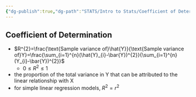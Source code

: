 ```yaml
---
{"dg-publish":true,"dg-path":"STATS/Intro to Stats/Coefficient of Determination.md","permalink":"/stats/intro-to-stats/coefficient-of-determination/","created":"2024-04-18T20:31:33.879-04:00","updated":"2025-07-07T17:21:02.254-04:00"}
---
```


## Coefficient of Determination
- $R^{2}=\frac{\text{Sample variance of}\hat{Y}}{\text{Sample variance of}Y}=\frac{\sum_{i=1}^{n}(\hat{Y}_{i}-\bar{Y})^{2}}{\sum_{i=1}^{n}(Y_{i}-\bar{Y})^{2}}$
	- $0\leq R^2\leq 1$
- the proportion of the total variance in Y that can be attributed to the linear relationship with X
- for simple linear regression models, $R^2=r^2$